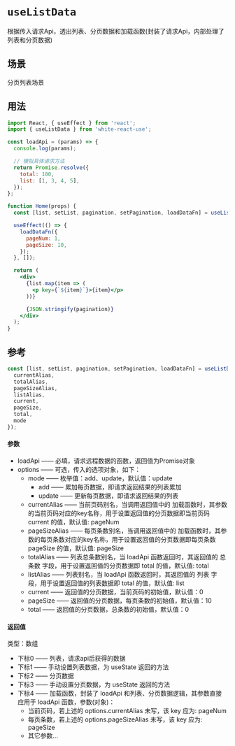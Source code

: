 # `useListData`

根据传入请求Api，透出列表、分页数据和加载函数(封装了请求Api，内部处理了列表和分页数据)


## 场景
分页列表场景


## 用法
```jsx
import React, { useEffect } from 'react';
import { useListData } from 'white-react-use';

const loadApi = (params) => {
  console.log(params);

  // 模拟具体请求方法
  return Promise.resolve({
    total: 100,
    list: [1, 3, 4, 5],
  });
};

function Home(props) {
  const [list, setList, pagination, setPagination, loadDataFn] = useListData(loadApi);

  useEffect(() => {
    loadDataFn({
      pageNum: 1,
      pageSize: 10,
    });
  }, []);

  return (
    <div>
      {list.map(item => (
        <p key={`${item}`}>{item}</p>
      ))}

      {JSON.stringify(pagination)}
    </div>
  );
}
```


## 参考
```ts
const [list, setList, pagination, setPagination, loadDataFn] = useListData(loadApi, {
  currentAlias,
  totalAlias,
  pageSizeAlias,
  listAlias,
  current,
  pageSize,
  total,
  mode
});
```
#### 参数
- loadApi —— 必填，请求远程数据的函数，返回值为Promise对象
- options —— 可选，传入的选项对象，如下：
  - mode —— 枚举值：add、update，默认值：update
    - add —— 累加每页数据，即请求返回结果的列表累加
    - update —— 更新每页数据，即请求返回结果的列表
  - currentAlias —— 当前页码别名，当调用返回值中的 加载函数时，其参数的当前页码对应的key名称，用于设置返回值的分页数据即当前页码 current 的值，默认值: pageNum
  - pageSizeAlias —— 每页条数别名，当调用返回值中的 加载函数时，其参数的每页条数对应的key名称，用于设置返回值的分页数据即每页条数 pageSize 的值，默认值: pageSize
  - totalAlias —— 列表总条数别名，当 loadApi 函数返回时，其返回值的 总条数 字段，用于设置返回值的分页数据即 total 的值，默认值: total
  - listAlias —— 列表别名，当 loadApi 函数返回时，其返回值的 列表 字段，用于设置返回值的列表数据即 total 的值，默认值: list
  - current —— 返回值的分页数据，当前页码的初始值，默认值：0
  - pageSize —— 返回值的分页数据，每页条数的初始值，默认值：10
  - total —— 返回值的分页数据，总条数的初始值，默认值：0

#### 返回值
类型：数组
- 下标0 —— 列表，请求api后获得的数据
- 下标1 —— 手动设置列表数据，为 useState 返回的方法
- 下标2 —— 分页数据
- 下标3 —— 手动设置分页数据，为 useState 返回的方法
- 下标4 —— 加载函数，封装了 loadApi 和列表、分页数据逻辑，其参数直接应用于 loadApi 函数，参数(对象)：
  - 当前页码，若上述的 options.currentAlias 未写，该 key 应为: pageNum
  - 每页条数，若上述的 options.pageSizeAlias 未写，该 key 应为: pageSize
  - 其它参数...
